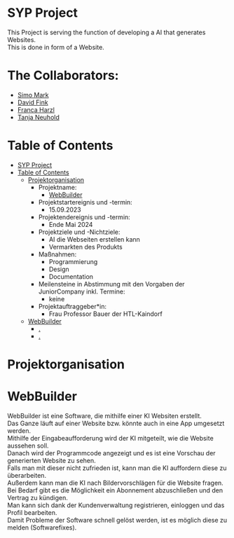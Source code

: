 # SYP Project

This Project is serving the function of developing a AI that generates Websites.<br>
This is done in form of a Website.<br>

# The Collaborators:
- [Simo Mark](https://github.com/simmad20)
- [David Fink](https://github.com/davidhd82)
- [Franca Harzl](https://github.com/franca4)
- [Tanja Neuhold](https://github.com/NeuholdTanja)

# Table of Contents
- [SYP Project](#syp-project)
- [Table of Contents](#table-of-contents)
  - [Projektorganisation](#projektorganisation)
    - Projektname:
      - [WebBuilder](#webbuilder)
    - Projektstartereignis und -termin:
      - 15.09.2023
    - Projektendereignis und -termin:
      - Ende Mai 2024
    - Projektziele und -Nichtziele:
      - AI die Webseiten erstellen kann
      - Vermarkten des Produkts
    - Maßnahmen:
      - Programmierung
      - Design
      - Documentation
    - Meilensteine in Abstimmung mit den Vorgaben der JuniorCompany inkl. Termine:
      - keine
    - Projektauftraggeber*in:
      - Frau Professor Bauer der HTL-Kaindorf
  - [WebBuilder](#webbuilder)
    - [.](#.)
    - [.](#.)

# Projektorganisation

# WebBuilder

WebBuilder ist eine Software, die mithilfe einer KI Websiten erstellt.<br>
Das Ganze läuft auf einer Website bzw. könnte auch in eine App umgesetzt werden.<br>
Mithilfe der Eingabeaufforderung wird der KI mitgeteilt, wie die Website aussehen soll.<br>
Danach wird der Programmcode angezeigt und es ist eine Vorschau der generierten Website zu sehen.<br>
Falls man mit dieser nicht zufrieden ist, kann man die KI auffordern diese zu überarbeiten.<br>
Außerdem kann man die KI nach Bildervorschlägen für die Website fragen.<br>
Bei Bedarf gibt es die Möglichkeit ein Abonnement abzuschließen und den Vertrag zu kündigen.<br>
Man kann sich dank der Kundenverwaltung registrieren, einloggen und das Profil bearbeiten.<br>
Damit Probleme der Software schnell gelöst werden, ist es möglich diese zu melden (Softwarefixes).